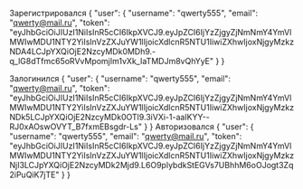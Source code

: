 Зарегистрировался
{
"user": {
"username": "qwerty555",
"email": "qwerty@mail.ru",
"token": "eyJhbGciOiJIUzI1NiIsInR5cCI6IkpXVCJ9.eyJpZCI6IjYzZjgyZjNmNmY4YmVlMWIwMDU1NTY2YiIsInVzZXJuYW1lIjoicXdlcnR5NTU1IiwiZXhwIjoxNjgyMzkzNDA4LCJpYXQiOjE2NzcyMDk0MDh9.-q_lG8dTfmc65oRVvMpomjIm1vXk_IaTMDJm8vQhYyE"
}
}

Залогинился
{
"user": {
"username": "qwerty555",
"email": "qwerty@mail.ru",
"token": "eyJhbGciOiJIUzI1NiIsInR5cCI6IkpXVCJ9.eyJpZCI6IjYzZjgyZjNmNmY4YmVlMWIwMDU1NTY2YiIsInVzZXJuYW1lIjoicXdlcnR5NTU1IiwiZXhwIjoxNjgyMzkzNDk5LCJpYXQiOjE2NzcyMDk0OTl9.3iVXi-1-aaIKYY--RJ0xAOswOVYT_B7fxmEBsgdr-Ls"
}
}
Авторизовался
{
"user": {
"username": "qwerty555",
"email": "qwerty@mail.ru",
"token": "eyJhbGciOiJIUzI1NiIsInR5cCI6IkpXVCJ9.eyJpZCI6IjYzZjgyZjNmNmY4YmVlMWIwMDU1NTY2YiIsInVzZXJuYW1lIjoicXdlcnR5NTU1IiwiZXhwIjoxNjgyMzkzNjI3LCJpYXQiOjE2NzcyMDk2Mjd9.L6O9plybdkStEGVs7UBhhM6oOJogt3Zq2iPuQiK7jTE"
}
}
